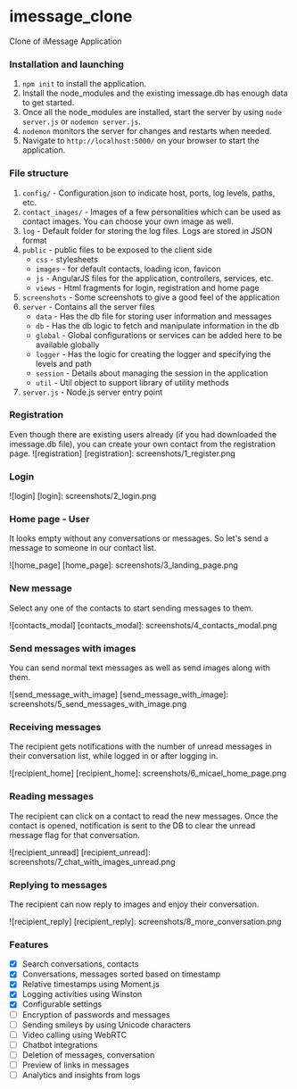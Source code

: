 # imessage_clone
Clone of iMessage Application
### Installation and launching
1. `npm init` to install the application.
2. Install the node_modules and the existing imessage.db has enough data to get started.
3. Once all the node_modules are installed, start the server by using `node server.js` or `nodemon server.js`.
4. `nodemon` monitors the server for changes and restarts when needed.
5. Navigate to `http://localhost:5000/` on your browser to start the application.

### File structure
1. `config/` - Configuration.json to indicate host, ports, log levels, paths, etc.
2. `contact_images/` - Images of a few personalities which can be used as contact images. You can choose your own image as well.
3. `log` - Default folder for storing the log files. Logs are stored in JSON format
4. `public` - public files to be exposed to the client side
    * `css` - stylesheets
    * `images` - for default contacts, loading icon, favicon
    * `js` - AngularJS files for the application, controllers, services, etc.
    * `views` - Html fragments for login, registration and home page
5. `screenshots` - Some screenshots to give a good feel of the application
6. `server` - Contains all the server files
    * `data` - Has the db file for storing user information and messages
    * `db` - Has the db logic to fetch and manipulate information in the db
    * `global` - Global configurations or services can be added here to be available globally
    * `logger` - Has the logic for creating the logger and specifying the levels and path
    * `session` - Details about managing the session in the application
    * `util` - Util object to support library of utility methods
7. `server.js` - Node.js server entry point


### Registration
Even though there are existing users already (if you had downloaded the imessage.db file), you can create your own contact from the registration page.
![registration]
[registration]: screenshots/1_register.png

### Login
![login]
[login]: screenshots/2_login.png

### Home page - User
It looks empty without any conversations or messages. So let's send a message to someone in our contact list.

![home_page]
[home_page]: screenshots/3_landing_page.png


### New message
Select any one of the contacts to start sending messages to them.

![contacts_modal]
[contacts_modal]: screenshots/4_contacts_modal.png


### Send messages with images
You can send normal text messages as well as send images along with them.


![send_message_with_image]
[send_message_with_image]: screenshots/5_send_messages_with_image.png

### Receiving messages
The recipient gets notifications with the number of unread messages in their conversation list, while logged in or after logging in.

![recipient_home]
[recipient_home]: screenshots/6_micael_home_page.png

### Reading messages
The recipient can click on a contact to read the new messages. Once the contact is opened, notification is sent to the DB to clear the unread message flag for that conversation.

![recipient_unread]
[recipient_unread]: screenshots/7_chat_with_images_unread.png

### Replying to messages
The recipient can now reply to images and enjoy their conversation.

![recipient_reply]
[recipient_reply]: screenshots/8_more_conversation.png


### Features
- [x] Search conversations, contacts
- [x] Conversations, messages sorted based on timestamp
- [x] Relative timestamps using Moment.js
- [x] Logging activities using Winston
- [x] Configurable settings
- [ ] Encryption of passwords and messages
- [ ] Sending smileys by using Unicode characters
- [ ] Video calling using WebRTC
- [ ] Chatbot integrations
- [ ] Deletion of messages, conversation
- [ ] Preview of links in messages
- [ ] Analytics and insights from logs